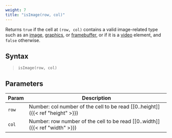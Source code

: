 ```yaml
---
weight: 7
title: "isImage(row, col)"
---
```


Returns `true` if the cell at `(row, col)` contains a valid image-related type such as an [image](https://p5js.org/reference/#/p5.Image), [graphics](https://p5js.org/reference/#/p5.Graphics), or [framebuffer](https://p5js.org/reference/#/p5.Framebuffer), or if it is a [video](https://p5js.org/reference/#/p5.MediaElement) element, and `false` otherwise.

## Syntax

> `isImage(row, col)`

## Parameters

| Param    | Description                                                                     |
|----------|---------------------------------------------------------------------------------|
| `row`    | Number: col number of the cell to be read [\[0..height\]]({{< ref "height" >}}) |
| `col`    | Number: row number of the cell to be read [\[0..width\]]({{< ref "width" >}})   |